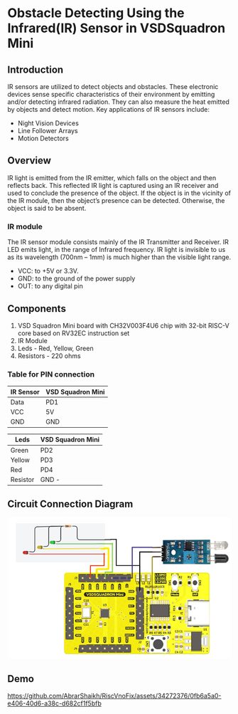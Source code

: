 # Obstacle Detecting Using the Infrared(IR) Sensor in VSDSquadron Mini

## Introduction

IR sensors are utilized to detect objects and obstacles. These electronic devices sense specific characteristics of their environment by emitting and/or detecting infrared radiation. 
They can also measure the heat emitted by objects and detect motion. Key applications of IR sensors include:
- Night Vision Devices
- Line Follower Arrays
- Motion Detectors

## Overview
IR light is emitted from the IR emitter, which falls on the object and then reflects back. 
This reflected IR light is captured using an IR receiver and used to conclude the presence of the object. 
If the object is in the vicinity of the IR module, then the object’s presence can be detected. Otherwise, the object is said to be absent.

### IR module
The IR sensor module consists mainly of the IR Transmitter and Receiver. 
IR LED emits light, in the range of Infrared frequency. 
IR light is invisible to us as its wavelength (700nm – 1mm) is much higher than the visible light range. 
- VCC: to +5V or 3.3V. 
- GND: to the ground of the power supply 
- OUT: to any digital pin 

## Components 
1. VSD Squadron Mini board with CH32V003F4U6 chip with 32-bit RISC-V core based on RV32EC instruction set
2. IR Module
3. Leds - Red, Yellow, Green
4. Resistors - 220 ohms

###  Table for PIN connection
| IR Sensor | VSD Squadron Mini |
| ------------- | ------------- |
| Data | PD1 |
| VCC | 5V |
| GND | GND |

| Leds | VSD Squadron Mini |
| ------------- | ------------- |
| Green | PD2 |
| Yellow | PD3 |
| Red | PD4 |
| Resistor | GND - |

## Circuit Connection Diagram
![image](crkDiagram.png)

## Demo

https://github.com/AbrarShaikh/RiscVnoFix/assets/34272376/0fb6a5a0-e406-40d6-a38c-d682cf1f5bfb



